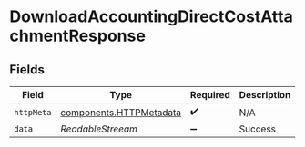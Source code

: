 # DownloadAccountingDirectCostAttachmentResponse


## Fields

| Field                                                              | Type                                                               | Required                                                           | Description                                                        |
| ------------------------------------------------------------------ | ------------------------------------------------------------------ | ------------------------------------------------------------------ | ------------------------------------------------------------------ |
| `httpMeta`                                                         | [components.HTTPMetadata](../../models/components/httpmetadata.md) | :heavy_check_mark:                                                 | N/A                                                                |
| `data`                                                             | *ReadableStreeam<Uint8Array>*                                      | :heavy_minus_sign:                                                 | Success                                                            |